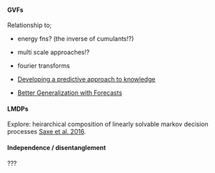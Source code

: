 #### GVFs

Relationship to;

- energy fns? (the inverse of cumulants!?)
- multi scale approaches!?
- fourier transforms

- [Developing a predictive approach to knowledge](https://sites.ualberta.ca/~amw8/phd.pdf)
- [Better Generalization with Forecasts](https://www.ijcai.org/Proceedings/13/Papers/246.pdf)

#### LMDPs

Explore: heirarchical composition of linearly solvable markov decision processes [Saxe et al. 2016](https://arxiv.org/abs/1612.02757).

#### Independence / disentanglement

???
